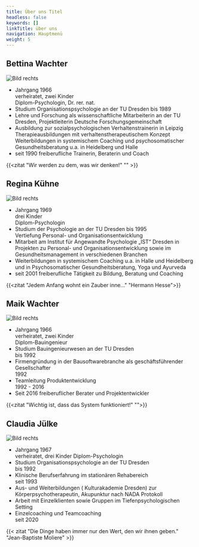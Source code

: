 ```yaml
---
title: Über uns Titel
headless: false
keywords: []
linkTitle: über uns
navigation: Hauptmenü
weight: 5
---
```


## Bettina Wachter

![Bild rechts](/media/Bettina-Wachter.webp)

- Jahrgang 1966  
  verheiratet, zwei Kinder  
  Diplom-Psychologin, Dr. rer. nat.
- Studium Organisationspsychologie an der TU Dresden bis 1989
- Lehre und Forschung als wissenschaftliche Mitarbeiterin an der TU Dresden, Projektleiterin Deutsche Forschungsgemeinschaft
- Ausbildung zur sozialpsychologischen Verhaltenstrainerin in Leipzig Therapieausbildungen mit verhaltenstherapeutischem Konzept  
  Weiterbildungen in systemischem Coaching und psychosomatischer Gesundheitsberatung u.a. in Heidelberg und Halle
- seit 1990 freiberufliche Trainerin, Beraterin und Coach

{{<zitat "Wir werden zu dem, was wir denken!" "" >}}

## Regina Kühne

![Bild rechts](/media/Regina-Kühne.webp)

- Jahrgang 1969  
  drei Kinder  
  Diplom-Psychologin
- Studium der Psychologie an der TU Dresden bis 1995  
  Vertiefung Personal- und Organisationsentwicklung
- Mitarbeit am Institut für Angewandte Psychologie „IST“ Dresden in Projekten zu Personal- und Organisationsentwicklung sowie im Gesundheitsmanagement in verschiedenen Branchen
- Weiterbildungen in systemischem Coaching u.a. in Halle und Heidelberg und in Psychosomatischer Gesundheitsberatung, Yoga und Ayurveda
- seit 2001 freiberufliche Tätigkeit zu Bildung, Beratung und Coaching

{{<zitat "Jedem Anfang wohnt ein Zauber inne..." "Hermann Hesse">}}

## Maik Wachter

![Bild rechts](/media/Maik-Wachter.webp)

- Jahrgang 1966  
  verheiratet, zwei Kinder  
  Diplom-Bauingenieur
- Studium Bauingenieurwesen an der TU Dresden  
  bis 1992
- Firmengründung in der Bausoftwarebranche als geschäftsführender Gesellschafter  
  1992
- Teamleitung Produktentwicklung  
  1992 - 2016
- Seit 2016 freiberuflicher Berater und Projektentwickler

{{<zitat "Wichtig ist, dass das System funktioniert!" "">}}

## Claudia Jülke

![Bild rechts](https://dummyimage.com/600x350/DEE/000)

- Jahrgang 1967  
  verheiratet, drei Kinder
  Diplom-Psychologin
- Studium Organisationspsychologie an der TU Dresden  
  bis 1992
- Klinische Berufserfahrung im stationären Rehabereich  
  seit 1993
- Aus- und Weiterbildungen ( Kulturakademie Dresden)  zur Körperpsychotherapeutin, Akupunktur nach NADA Protokoll
- Arbeit mit Einzelklienten sowie Gruppen im Tiefenpsychologischen Setting
- Einzelcoaching und Teamcoaching  
  seit 2020

{{< zitat "Die Dinge haben immer nur den Wert, den wir ihnen geben." "Jean-Baptiste Moliere" >}}
